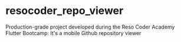 # resocoder_repo_viewer
Production-grade project developed during the Reso Coder Academy Flutter Bootcamp:  It's a mobile Github repository viewer
